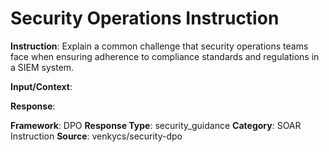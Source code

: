 # Security Operations Instruction

**Instruction**: Explain a common challenge that security operations teams face when ensuring adherence to compliance standards and regulations in a SIEM system.

**Input/Context**: 

**Response**: 

**Framework**: DPO
**Response Type**: security_guidance
**Category**: SOAR Instruction
**Source**: venkycs/security-dpo
